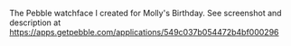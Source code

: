 The Pebble watchface I created for Molly's Birthday. See screenshot and description at https://apps.getpebble.com/applications/549c037b054472b4bf000296
